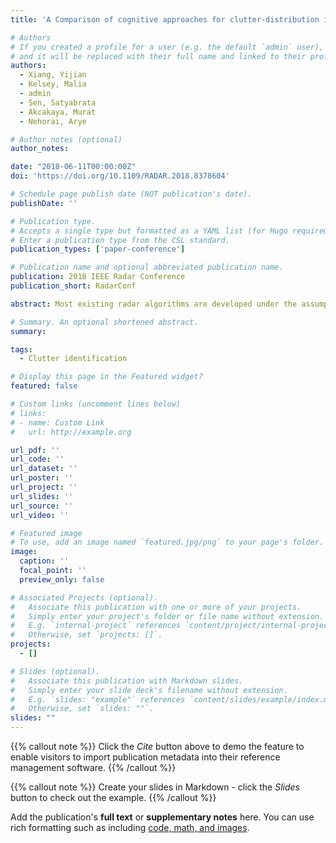 ```yaml
---
title: 'A Comparison of cognitive approaches for clutter-distribution identification in nonstationary environments'

# Authors
# If you created a profile for a user (e.g. the default `admin` user), write the username (folder name) here
# and it will be replaced with their full name and linked to their profile.
authors:
  - Xiang, Yijian 
  - Kelsey, Malia 
  - admin
  - Sen, Satyabrata
  - Akcakaya, Murat 
  - Nehorai, Arye

# Author notes (optional)
author_notes:

date: "2018-06-11T00:00:00Z"
doi: 'https://doi.org/10.1109/RADAR.2018.8378604'

# Schedule page publish date (NOT publication's date).
publishDate: ''

# Publication type.
# Accepts a single type but formatted as a YAML list (for Hugo requirements).
# Enter a publication type from the CSL standard.
publication_types: ['paper-conference']

# Publication name and optional abbreviated publication name.
publication: 2018 IEEE Radar Conference
publication_short: RadarConf

abstract: Most existing radar algorithms are developed under the assumption that the environment (clutter) is stationary. However, in practice, the statistical characteristics of the clutter can vary enormously in space, time, or both, depending on the radar-operational scenarios. If unaccounted for, these nonstationary variabilities may drastically hinder the radar performance. Therefore, to overcome such shortcomings, the cognitive radar framework is being developed to dynamically detect changes in the clutter characteristics, and to adapt to these changes by identifying the new clutter distribution. In this work, we present a sparse recovery based clutter identification technique, and compare its performance with the Ozturk algorithm based clutter identification method. The sparse recovery based technique uses kernel density estimation method to create the dictionary, and applies the batch orthogonal matching pursuit algorithm to identify the clutter distribution. With numerical examples we demonstrate that, in comparison to the Ozturk algorithm based method, the sparse recovery based technique provides (i) improved accuracy in identifying clutter distributions that have different parameters, but are from the same family; and (ii) robustness in terms of measurements used for dictionary generation and test distribution identification.

# Summary. An optional shortened abstract.
summary:

tags:
  - Clutter identification 

# Display this page in the Featured widget?
featured: false

# Custom links (uncomment lines below)
# links:
# - name: Custom Link
#   url: http://example.org

url_pdf: ''
url_code: ''
url_dataset: ''
url_poster: ''
url_project: ''
url_slides: ''
url_source: ''
url_video: ''

# Featured image
# To use, add an image named `featured.jpg/png` to your page's folder.
image:
  caption: ''
  focal_point: ''
  preview_only: false

# Associated Projects (optional).
#   Associate this publication with one or more of your projects.
#   Simply enter your project's folder or file name without extension.
#   E.g. `internal-project` references `content/project/internal-project/index.md`.
#   Otherwise, set `projects: []`.
projects:
  - []

# Slides (optional).
#   Associate this publication with Markdown slides.
#   Simply enter your slide deck's filename without extension.
#   E.g. `slides: "example"` references `content/slides/example/index.md`.
#   Otherwise, set `slides: ""`.
slides: ""
---
```


{{% callout note %}}
Click the _Cite_ button above to demo the feature to enable visitors to import publication metadata into their reference management software.
{{% /callout %}}

{{% callout note %}}
Create your slides in Markdown - click the _Slides_ button to check out the example.
{{% /callout %}}

Add the publication's **full text** or **supplementary notes** here. You can use rich formatting such as including [code, math, and images](https://docs.hugoblox.com/content/writing-markdown-latex/).
